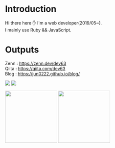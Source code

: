 # Introduction
Hi there here ✋
I'm a web developer(2019/05~).  
I mainly use Ruby && JavaScript.  

# Outputs
Zenn : https://zenn.dev/dev63  
Qiita : https://qiita.com/dev63  
Blog : https://jun0222.github.io/blog/  

[![](https://qiita-badge.apiapi.app/s/jun0222/contributions.svg)](http://qiita.com/jun0222)
![](https://github-profile-summary-cards.vercel.app/api/cards/profile-details?username=jun0222&theme=dracula)

<div>
  <p>
    <a href="https://github.com/jun0222">
      <img align="left" height="170px" src="https://github-readme-stats.vercel.app/api?username=jun0222&count_private=true&show_icons=true&theme=dracula" />
    </a>
    <a href="https://github.com/jun0222">
      <img align="left" height="170px" src="https://github-readme-stats.vercel.app/api/top-langs/?username=jun0222&layout=compact&theme=dracula" />
    </a>
  </p>
</div>
